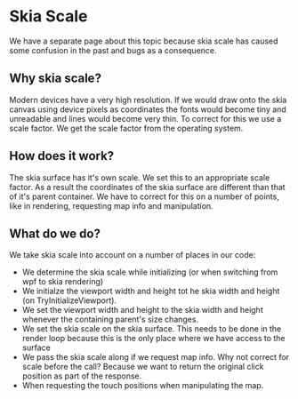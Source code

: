# Skia Scale

We have a separate page about this topic because skia scale has caused some confusion in the past and bugs as a consequence. 

## Why skia scale?
Modern devices have a very high resolution. If we would draw onto the skia canvas using device pixels as coordinates the fonts would become tiny and unreadable and lines would become very thin. To correct for this we use a scale factor. We get the scale factor from the operating system.

## How does it work?
The skia surface has it's own scale. We set this to an appropriate scale factor. As a result the coordinates of the skia surface are different than that of it's parent container. We have to correct for this on a number of points, like in rendering, requesting map info and manipulation.

## What do we do?
We take skia scale into account on a number of places in our code:

- We determine the skia scale while initializing (or when switching from wpf to skia rendering)
- We initialze the viewport width and height tot he skia width and height (on TryInitializeViewport).
- We set the viewport width and height to the skia width and height whenever the containing parent's size changes.
- We set the skia scale on the skia surface. This needs to be done in the render loop because this is the only place where we have access to the surface
- We pass the skia scale along if we request map info. Why not correct for scale before the call? Because we want to return the original click position as part of the response.
- When requesting the touch positions when manipulating the map.
